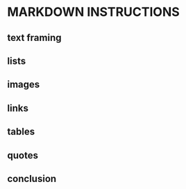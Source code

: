 # MARKDOWN INSTRUCTIONS

## text framing

## lists

## images

## links

## tables

## quotes



## conclusion

